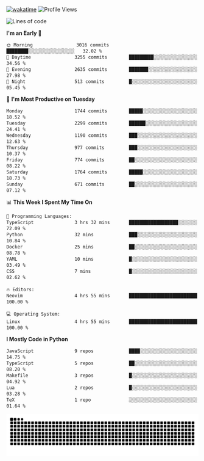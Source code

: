 [![wakatime](https://wakatime.com/badge/user/b920b284-3cde-4cd4-b72e-f7f22d050b16.svg)](https://wakatime.com/@b920b284-3cde-4cd4-b72e-f7f22d050b16)
![Profile Views](http://img.shields.io/badge/Profile%20Views-4586-blue)
<!--START_SECTION:waka-->
![Lines of code](https://img.shields.io/badge/From%20Hello%20World%20I%27ve%20Written-6.9%20million%20lines%20of%20code-blue)

**I'm an Early 🐤** 

```text
🌞 Morning                3016 commits        ████████░░░░░░░░░░░░░░░░░   32.02 % 
🌆 Daytime                3255 commits        █████████░░░░░░░░░░░░░░░░   34.56 % 
🌃 Evening                2635 commits        ███████░░░░░░░░░░░░░░░░░░   27.98 % 
🌙 Night                  513 commits         █░░░░░░░░░░░░░░░░░░░░░░░░   05.45 % 
```
📅 **I'm Most Productive on Tuesday** 

```text
Monday                   1744 commits        █████░░░░░░░░░░░░░░░░░░░░   18.52 % 
Tuesday                  2299 commits        ██████░░░░░░░░░░░░░░░░░░░   24.41 % 
Wednesday                1190 commits        ███░░░░░░░░░░░░░░░░░░░░░░   12.63 % 
Thursday                 977 commits         ███░░░░░░░░░░░░░░░░░░░░░░   10.37 % 
Friday                   774 commits         ██░░░░░░░░░░░░░░░░░░░░░░░   08.22 % 
Saturday                 1764 commits        █████░░░░░░░░░░░░░░░░░░░░   18.73 % 
Sunday                   671 commits         ██░░░░░░░░░░░░░░░░░░░░░░░   07.12 % 
```


📊 **This Week I Spent My Time On** 

```text
💬 Programming Languages: 
TypeScript               3 hrs 32 mins       ██████████████████░░░░░░░   72.09 % 
Python                   32 mins             ███░░░░░░░░░░░░░░░░░░░░░░   10.84 % 
Docker                   25 mins             ██░░░░░░░░░░░░░░░░░░░░░░░   08.78 % 
YAML                     10 mins             █░░░░░░░░░░░░░░░░░░░░░░░░   03.49 % 
CSS                      7 mins              █░░░░░░░░░░░░░░░░░░░░░░░░   02.62 % 

🔥 Editors: 
Neovim                   4 hrs 55 mins       █████████████████████████   100.00 % 

💻 Operating System: 
Linux                    4 hrs 55 mins       █████████████████████████   100.00 % 
```

**I Mostly Code in Python** 

```text
JavaScript               9 repos             ████░░░░░░░░░░░░░░░░░░░░░   14.75 % 
TypeScript               5 repos             ██░░░░░░░░░░░░░░░░░░░░░░░   08.20 % 
Makefile                 3 repos             █░░░░░░░░░░░░░░░░░░░░░░░░   04.92 % 
Lua                      2 repos             █░░░░░░░░░░░░░░░░░░░░░░░░   03.28 % 
TeX                      1 repo              ░░░░░░░░░░░░░░░░░░░░░░░░░   01.64 % 
```




<!--END_SECTION:waka-->
![Snake animation](https://raw.githubusercontent.com/timmypidashev/timmypidashev/main/commits.svg)
